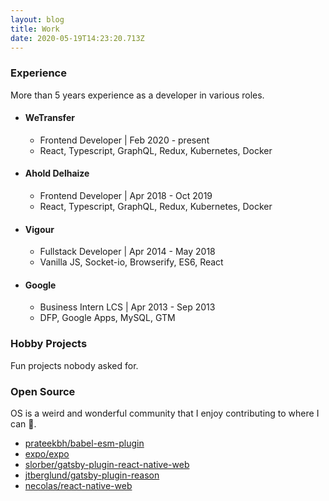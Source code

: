 ```yaml
---
layout: blog
title: Work
date: 2020-05-19T14:23:20.713Z
---
```

### Experience

More than 5 years experience as a developer in various roles.

- #### WeTransfer
  - Frontend Developer | Feb 2020 - present
  - React, Typescript, GraphQL, Redux, Kubernetes, Docker
- #### Ahold Delhaize
  - Frontend Developer | Apr 2018 - Oct 2019
  - React, Typescript, GraphQL, Redux, Kubernetes, Docker
- #### Vigour
  - Fullstack Developer | Apr 2014 - May 2018
  - Vanilla JS, Socket-io, Browserify, ES6, React
- #### Google
  - Business Intern LCS | Apr 2013 - Sep 2013
  - DFP, Google Apps, MySQL, GTM

### Hobby Projects

Fun projects nobody asked for.

<ul id="projects">
  <div class="flex flex-col flex-grow">
    <span class="skeleton-box h-5 w-1/6 inline-block mb-1"></span>
    <span class="skeleton-box h-5 w-1/4 inline-block"></span>
    <span class="skeleton-box h-5 w-1/6 inline-block mb-1 mt-1"></span>
    <span class="skeleton-box h-5 w-1/5 inline-block"></span>
  </div>
</ul>

### Open Source

OS is a weird and wonderful community that I enjoy contributing to where I can 🤠.

- [prateekbh/babel-esm-plugin](https://github.com/prateekbh/babel-esm-plugin/pull/41)
- [expo/expo](https://github.com/expo/expo/pull/6214)
- [slorber/gatsby-plugin-react-native-web](https://github.com/slorber/gatsby-plugin-react-native-web/pull/4)
- [jtberglund/gatsby-plugin-reason](https://github.com/jtberglund/gatsby-plugin-reason/pull/10)
- [necolas/react-native-web](https://github.com/necolas/react-native-web/pull/1123)

